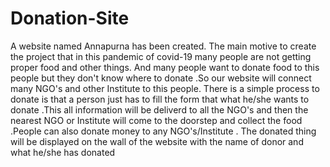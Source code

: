 # Donation-Site


A website named Annapurna has been created. The main motive to create the project that in this pandemic of
covid-19 many people are not getting proper food and other things. And many people want to donate food 
to this people but they don't know where to donate .So our website will connect many NGO's and other
Institute to this people. There is a simple process to donate is that a person just has to fill the form that what
he/she wants to donate .This all information will be deliverd to all the NGO's and then the nearest NGO or
Institute will come to the doorstep and collect the food .People can also donate money to any NGO's/Institute
. The donated thing will be displayed on the wall of the website with the name of donor and what he/she has
donated
